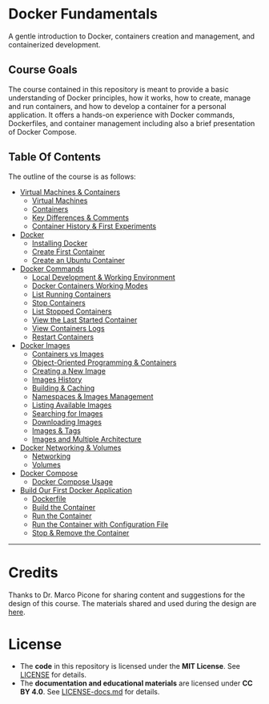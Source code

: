 # Docker Fundamentals
A gentle introduction to Docker, containers creation and management, 
and containerized development.

## Course Goals
The course contained in this repository is meant to provide a basic understanding 
of Docker principles, how it works, how to create, manage and run containers, 
and how to develop a container for a personal application. 
It offers a hands-on experience with Docker commands, Dockerfiles, and container 
management including also a brief presentation of Docker Compose.

## Table Of Contents
The outline of the course is as follows: 
- [Virtual Machines & Containers](sections/01_virtual_machines_and_containers.md)
  - [Virtual Machines](sections/01_virtual_machines_and_containers.md#virtual-machines)
  - [Containers](sections/01_virtual_machines_and_containers.md#containers)
  - [Key Differences & Comments](sections/01_virtual_machines_and_containers.md#key-differences--comments)
  - [Container History & First Experiments](sections/01_virtual_machines_and_containers.md#container-history--first-experiments)
- [Docker](sections/02_docker.md)
  - [Installing Docker](sections/02_docker.md#installing-docker)
  - [Create First Container](sections/02_docker.md#create-first-container)
  - [Create an Ubuntu Container](sections/02_docker.md#create-an-ubuntu-container)
- [Docker Commands](sections/03_docker_commands.md)
  - [Local Development & Working Environment](sections/03_docker_commands.md#local-development--working-environment)
  - [Docker Containers Working Modes](sections/03_docker_commands.md#docker-containers-working-modes)
  - [List Running Containers](sections/03_docker_commands.md#list-running-containers)
  - [Stop Containers](sections/03_docker_commands.md#stop-containers)
  - [List Stopped Containers](sections/03_docker_commands.md#list-stopped-containers)
  - [View the Last Started Container](sections/03_docker_commands.md#view-the-last-started-container)
  - [View Containers Logs](sections/03_docker_commands.md#view-containers-logs)
  - [Restart Containers](sections/03_docker_commands.md#restart-containers)
- [Docker Images](sections/04_docker_images.md)
  - [Containers vs Images](sections/04_docker_images.md#containers-vs-images)
  - [Object-Oriented Programming & Containers](sections/04_docker_images.md#object-oriented-programming--containers)
  - [Creating a New Image](sections/04_docker_images.md#creating-a-new-image)
  - [Images History](sections/04_docker_images.md#images-history)
  - [Building & Caching](sections/04_docker_images.md#building--caching)
  - [Namespaces & Images Management](sections/04_docker_images.md#namespaces--images-management)
  - [Listing Available Images](sections/04_docker_images.md#listing-available-images)
  - [Searching for Images](sections/04_docker_images.md#searching-for-images)
  - [Downloading Images](sections/04_docker_images.md#downloading-images)
  - [Images & Tags](sections/04_docker_images.md#images-and-tags)
  - [Images and Multiple Architecture](sections/04_docker_images.md#images-and-multiple-architectures)
- [Docker Networking & Volumes](sections/05_docker_networking_and_volumes.md)
  - [Networking](sections/05_docker_networking_and_volumes.md#networking)
  - [Volumes](sections/05_docker_networking_and_volumes.md#volumes)
- [Docker Compose](sections/06_docker_compose.md#docker-compose)
  - [Docker Compose Usage](sections/06_docker_compose.md#docker-compose-usage)
- [Build Our First Docker Application](sections/07_build_our_first_docker_app.md)
  - [Dockerfile](sections/07_build_our_first_docker_app.md#dockerfile)
  - [Build the Container](sections/07_build_our_first_docker_app.md#build-the-container)
  - [Run the Container](sections/07_build_our_first_docker_app.md#run-the-container)
  - [Run the Container with Configuration File](sections/07_build_our_first_docker_app.md#run-the-container-with-configuration-file)
  - [Stop & Remove the Container](sections/07_build_our_first_docker_app.md#stop--remove-the-container)


<!-- TODO: Use the following containers for examples: -->
<!-- TODO: - Portainer -->
<!-- TODO: - UptimeKuma -->
<!-- TODO: - Snippetbox -->
<!-- TODO: - Add section comparing different container technologies -->

---

# Credits
Thanks to Dr. Marco Picone for sharing content and suggestions for the design of this course. The materials shared and used during the design are [here](https://github.com/Distributed-IoT-Software-Arch-Course/docker-playground).

# License  
- The **code** in this repository is licensed under the **MIT License**. See [LICENSE](LICENSE) for details.  
- The **documentation and educational materials** are licensed under **CC BY 4.0**. See [LICENSE-docs.md](LICENSE-docs.md) for details.  
